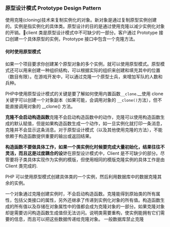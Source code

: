 ### 原型设计模式 Prototype Design Pattern

使用克隆(cloning)技术来复制实例化的对象。新对象是通过复制原型实例创建的。实例是指实例化的具体类。原型设计的目的是通过使用克隆以减少实例化对象的开销。client 类是原型设计模式中不可缺少的一部分。客户通过 Prototype 接口创建一个具体原型的实例，Prototype 接口中包含一个克隆方法。

#### 何时使用原型模式

如果一个项目要求你创建某个原型对象的多个实例，就可以使用原型模式。原型模式还可以用来创建一种组织结构，可以根据实际的组织来创建和填充其中的位置（数目有限）。在游戏开发中，可以通过克隆一个原型士兵，来增加军队的人数和兵种。

PHP中使用原型设计模式的关键是要了解如何使用内置函数`__clone`.__使用 clone 关键字可以创建一个对象副本（如果可能，会调用对象的 `__clone()`方法），但不能直接调用对象的 __clone() 方法。

**克隆不会启动构造函数**克隆不会启动构造函数中的动作，克隆可以使用构造函数生成的默认赋值，但是如果构造函数生成一个动作，如一旦实例化就打印一条消息，克隆并不会显示这条消息。对于原型设计模式（以及其他使用克隆的方法），不能依赖于构造函数提供重要的输出或返回结果。

**构造函数不要做具体工作，如果一个类实例化时候要完成大量初始化，结果往往不灵活，而且这是过度耦合的设计**在原型设计模式中，Client 是不可缺少的部分。尽管要将子类具体实现作为实例的模版，但使用相同的模版克隆实例的具体工作是由 Client 类完成的.

PHP 可以使用原型模式创建具体类的一个实例，然后利用数据库中的数据克隆其余的实例。

一个对象通过克隆创建实例时，不会启动构造函数。克隆能得到原始类的所有属性，包括父类接口的属性，另外还继承了传递到实例化对象的所有值。构造函数生成的所有值以及存储在对象属性中的值都会成为克隆对象的一部分。如果克隆对象却是需要访问构造函数生成值但无法访问。说明类需要重构，使实例能拥有它们需要的信息，而且可以把这些数据传递给克隆对象。
一般数据库禁止克隆